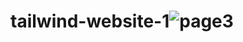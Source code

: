 # tailwind-website-1![page3](https://github.com/daishindev/tailwind-website-1/assets/133430561/84817d89-27ea-4a8a-ab9a-6624b7b0e87c)
